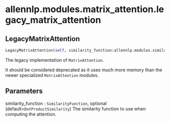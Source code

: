 # allennlp.modules.matrix_attention.legacy_matrix_attention

## LegacyMatrixAttention
```python
LegacyMatrixAttention(self, similarity_function:allennlp.modules.similarity_functions.similarity_function.SimilarityFunction=None) -> None
```

The legacy implementation of ``MatrixAttention``.

It should be considered deprecated as it uses much more memory than the newer specialized
``MatrixAttention`` modules.

Parameters
----------
similarity_function : ``SimilarityFunction``, optional (default=``DotProductSimilarity``)
    The similarity function to use when computing the attention.

